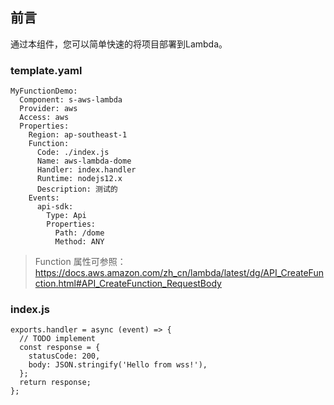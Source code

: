 ## 前言

通过本组件，您可以简单快速的将项目部署到Lambda。

### template.yaml

````
MyFunctionDemo:
  Component: s-aws-lambda
  Provider: aws
  Access: aws
  Properties:
    Region: ap-southeast-1
    Function:
      Code: ./index.js
      Name: aws-lambda-dome
      Handler: index.handler
      Runtime: nodejs12.x
      Description: 测试的
    Events:
      api-sdk:
        Type: Api
        Properties:
          Path: /dome
          Method: ANY

````
> Function 属性可参照： https://docs.aws.amazon.com/zh_cn/lambda/latest/dg/API_CreateFunction.html#API_CreateFunction_RequestBody



### index.js

````
exports.handler = async (event) => {
  // TODO implement
  const response = {
    statusCode: 200,
    body: JSON.stringify('Hello from wss!'),
  };
  return response;
};
````
